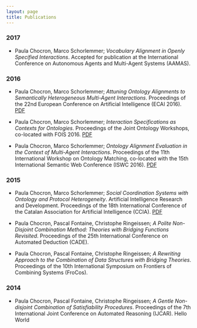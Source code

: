 ```yaml
---
layout: page
title: Publications
---
```


### 2017
-  Paula Chocron, Marco Schorlemmer; *Vocabulary Alignment in Openly Specified Interactions*. Accepted for publication at the International Conference on Autonomous Agents and Multi-Agent Systems (AAMAS).

### 2016
-  Paula Chocron, Marco Schorlemmer; *Attuning Ontology Alignments to Semantically Heterogeneous Multi-Agent Interactions*. Proceedings of the 22nd European Conference on Artificial Intelligence (ECAI 2016). [PDF](https://www.iiia.csic.es/sites/default/files/faia285-0871_0.pdf)

- Paula Chocron, Marco Schorlemmer; *Interaction Specifications as Contexts for Ontologies*. Proceedings of the Joint Ontology Workshops, co-located with FOIS 2016. [PDF](https://www.iiia.csic.es/sites/default/files/womocoe-paper4.pdf)

- Paula Chocron, Marco Schorlemmer; *Ontology Alignment Evaluation in the Context of Multi-Agent Interactions*. Proceedings of the 11th International Workshop on Ontology Matching, co-located with the 15th International Semantic Web Conference (ISWC 2016). [PDF](https://www.iiia.csic.es/sites/default/files/om2016_tpaper3.pdf)

### 2015
- Paula Chocron, Marco Schorlemmer; *Social Coordination Systems with Ontology and Protocol Heterogeneity*. Artificial Intelligence Research and Development. Proceedings of the 18th International Conference of the Catalan Association for Artificial Intelligence (CCIA). [PDF](https://www.iiia.csic.es/sites/default/files/ccia201534.pdf)

- Paula Chocron, Pascal Fontaine, Christophe Ringeissen; *A Polite Non-Disjoint Combination Method: Theories with Bridging Functions Revisited*. Proceedings of the 25th International Conference on Automated Deduction (CADE).

- Paula Chocron, Pascal Fontaine, Christophe Ringeissen; *A Rewriting Approach to the Combination of Data Structures with Bridging Theories*. Proceedings of the 10th International Symposium on Frontiers of Combining Systems (FroCos).

### 2014

- Paula Chocron, Pascal Fontaine, Christophe Ringeissen; *A Gentle Non-disjoint Combination of Satisfiability Procedures*. Proceedings of the 7th International Joint Conference on Automated Reasoning (IJCAR).
Hello World
